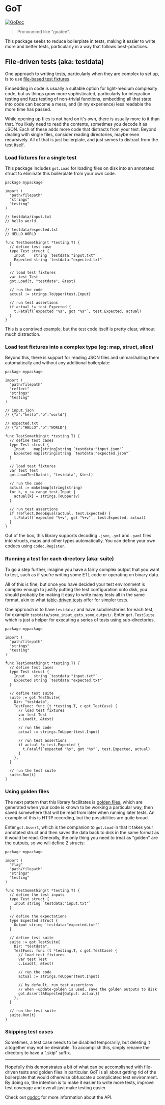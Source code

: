 # GoT

[![GoDoc][godoc-badge]][godoc]

> Pronounced like "goatee".

This package seeks to reduce boilerplate in tests, making it easier to write more
and better tests, particularly in a way that follows best-practices.

## File-driven tests (aka: testdata)

One approach to writing tests, particularly when they are complex to set up, is
to use [file-based test fixtures][dave-cheney-test-fixtures].

Embedding in code is usually a suitable option for light-medium complexity code,
but as things grow more sophisticated, particularly for integration testing and
fuzz testing of non-trivial functions, embedding all that state into code can
become a mess, and (in my experience) less readable the more time has passed.

While opening up files is not hard on it's own, there is usually more to it than
that. You likely need to read the contents, sometimes you decode it as JSON. Each
of these adds more code that distracts from your test. Beyond dealing with single
files, consider reading directories, maybe even recursively. All of that is just
boilerplate, and just serves to distract from the test itself.

### Load fixtures for a single test

This package includes `got.Load` for loading files on disk into an annotated
struct to eliminate this boilerplate from your own code.

```golang
package mypackage

import (
  "path/filepath"
  "strings"
  "testing"
)

// testdata/input.txt
// hello world

// testdata/expected.txt
// HELLO WORLD

func TestSomething(t *testing.T) {
  // define test case
  type Test struct {
    Input    string `testdata:"input.txt"`
    Expected string `testdata:"expected.txt"`
  }

  // load test fixtures
  var test Test
  got.Load(t, "testdata", &test)

  // run the code
  actual := strings.ToUpper(test.Input)

  // run test assertions
  if actual != test.Expected {
    t.Fatalf(`expected "%s", got "%s"`, test.Expected, actual)
  }
}
```

This is a contrived example, but the test code itself is pretty clear, without
much distraction.

### Load test fixtures into a complex type (eg: map, struct, slice)

Beyond this, there is support for reading JSON files and unmarshalling them
automatically and without any additional boilerplate:

```golang
package mypackage

import (
  "path/filepath"
  "reflect"
  "strings"
  "testing"
)

// input.json
// {"a":"hello","b":"world"}

// expected.txt
// {"a":"HELLO","b":"WORLD"}

func TestSomething(t *testing.T) {
  // define test cases
  type Test struct {
    Input    map[string]string `testdata:"input.json"`
    Expected map[string]string `testdata:"expected.json"`
  }

  // load test fixtures
  var test Test
  got.LoadTestData(t, "testdata", &test)

  // run the code
  actual := make(map[string]string)
  for k, v := range test.Input {
    actual[k] = strings.ToUpper(v)
  }

  // run test assertions
  if !reflect.DeepEqual(actual, test.Expected) {
    t.Fatalf(`expected "%+v", got "%+v"`, test.Expected, actual)
  }
}
```

Out of the box, this library supports decoding `.json`, `.yml` and `.yaml` files
into structs, maps and other types automatically. You can define your own codecs
using `codec.Register`.

### Running a test for each directory (aka: suite)

To go a step further, imagine you have a fairly complex output that you want to
test, such as if you're writing some ETL code or operating on binary data.

All of this is fine, but once you have decided your test environment is complex
enough to justify putting the test configuration onto disk, you should probably
be making it easy to write many tests all in the same format, akin to what
[table-driven tests][table-driven-tests] offer for simpler tests.

One approach is to have `testdata/` and have subdirectories for each test, for
example `testdata/some_input_gets_some_output/`. Enter `got.TestSuite` which is
just a helper for executing a series of tests using sub-directories.

```golang
package mypackage

import (
  "path/filepath"
  "strings"
  "testing"
)

func TestSomething(t *testing.T) {
  // define test cases
  type Test struct {
    Input    string `testdata:"input.txt"`
    Expected string `testdata:"expected.txt"`
  }

  // define test suite
  suite := got.TestSuite{
    Dir: "testdata",
    TestFunc: func (t *testing.T, c got.TestCase) {
      // load test fixtures
      var test Test
      c.Load(t, &test)

      // run the code
      actual := strings.ToUpper(test.Input)

      // run test assertions
      if actual != test.Expected {
        t.Fatalf(`expected "%s", got "%s"`, test.Expected, actual)
      }
    },
  }

  // run the test suite
  suite.Run(t)
}
```

### Using golden files

The next pattern that this library facilitates is [golden files][golden-files],
which are generated when your code is known to be working a particular way, then
saved somewhere that will be read from later when running later tests. An
example of this is HTTP recording, but the possibilities are quite broad.

Enter `got.Assert`, which is the companion to `got.Load` in that it takes your
annotated struct and then saves the data back to disk in the same format as it
would be read. Generally, the only thing you need to treat as "golden" are the
outputs, so we will define 2 structs:

```golang
package mypackage

import (
  "flag"
  "path/filepath"
  "strings"
  "testing"
)

func TestSomething(t *testing.T) {
  // define the test inputs
  type Test struct {
    Input string `testdata:"input.txt"`
  }

  // define the expectations
  type Expected struct {
    Output string `testdata:"expected.txt"`
  }

  // define test suite
  suite := got.TestSuite{
    Dir: "testdata",
    TestFunc: func (t *testing.T, c got.TestCase) {
      // load test fixtures
      var test Test
      c.Load(t, &test)

      // run the code
      actual := strings.ToUpper(test.Input)

      // by default, run test assertions
      // when -update-golden is used, save the golden outputs to disk
      got.Assert(&Expected{Output: actual})
    },
  }

  // run the test suite
  suite.Run(t)
}
```

### Skipping test cases

Sometimes, a test case needs to be disabled temporarily, but deleting it
altogether may not be desirable. To accomplish this, simply rename the directory
to have a ".skip" suffix.

---

Hopefully this demonstrates a bit of what can be accomplished with file-driven
tests and golden files in particular. GoT is all about getting rid of the
boilerplate that would otherwise obfuscate a complicated test environment. By
doing so, the intention is to make it easier to write more tests, improve test
coverage and overall just make testing easier.

Check out [godoc][godoc] for more information about the API.

[dave-cheney-test-fixtures]: https://dave.cheney.net/2016/05/10/test-fixtures-in-
[golden-files]: https://ieftimov.com/post/testing-in-go-golden-files/
[table-driven-tests]: https://dave.cheney.net/2019/05/07/prefer-table-driven-tests
[godoc]: https://godoc.org/github.com/dominicbarnes/got
[godoc-badge]: https://godoc.org/github.com/dominicbarnes/got?status.svg
